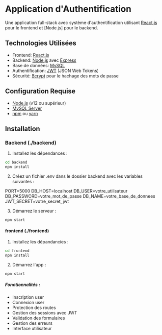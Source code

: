 # Application d'Authentification

Une application full-stack avec système d'authentification utilisant [React.js](https://reactjs.org/) pour le frontend et [Node.js] pour le backend.

## Technologies Utilisées

- Frontend: [React.js](https://reactjs.org/)
- Backend: [Node.js](https://nodejs.org/) avec [Express](https://expressjs.com/)
- Base de données: [MySQL](https://www.mysql.com/)
- Authentification: [JWT](https://jwt.io/) (JSON Web Tokens)
- Sécurité: [Bcrypt](https://www.npmjs.com/package/bcrypt) pour le hachage des mots de passe

## Configuration Requise

- [Node.js](https://nodejs.org/) (v12 ou supérieur)
- [MySQL Server](https://www.mysql.com/)
- [npm](https://www.npmjs.com/) ou [yarn](https://yarnpkg.com/)

## Installation

### Backend (./backend)

1. Installez les dépendances :
```bash
cd backend
npm install
```

2. Créez un fichier .env dans le dossier backend avec les variables suivantes :

PORT=5000
DB_HOST=localhost
DB_USER=votre_utilisateur
DB_PASSWORD=votre_mot_de_passe
DB_NAME=votre_base_de_donnees
JWT_SECRET=votre_secret_jwt

3. Démarrez le serveur :

```bash
npm start
```
#### frontend (./frontend)

1. Installez les dépandancies :
```bash
cd frontend
npm install
```

2. Démarrez l'app :
```bash
npm start
```

##### Fonctionnalités :
- Inscription user
- Connexion user
- Protection des routes
- Gestion des sessions avec JWT
- Validation des formulaires
- Gestion des erreurs
- Interface utilisateur